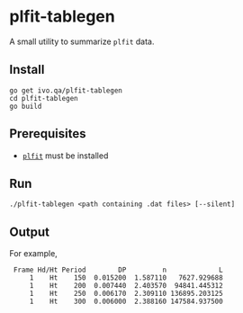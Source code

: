 # plfit-tablegen

A small utility to summarize `plfit` data.

## Install

```
go get ivo.qa/plfit-tablegen
cd plfit-tablegen
go build
```

## Prerequisites
 - [`plfit`](https://pypi.org/project/plfit/) must be installed


## Run

```
./plfit-tablegen <path containing .dat files> [--silent]
```

## Output

For example,

```
 Frame Hd/Ht Period        DP         n             L
     1    Ht    150  0.015200  1.587110   7627.929688
     1    Ht    200  0.007440  2.403570  94841.445312
     1    Ht    250  0.006170  2.309110 136895.203125
     1    Ht    300  0.006000  2.388160 147584.937500
```

